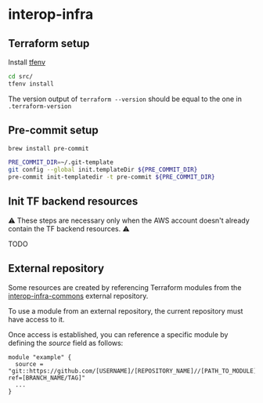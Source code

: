 # interop-infra

## Terraform setup

Install [tfenv](https://github.com/tfutils/tfenv)

```bash
cd src/
tfenv install
```

The version output of `terraform --version` should be equal to the one in `.terraform-version`

## Pre-commit setup

```bash
brew install pre-commit

PRE_COMMIT_DIR=~/.git-template
git config --global init.templateDir ${PRE_COMMIT_DIR}
pre-commit init-templatedir -t pre-commit ${PRE_COMMIT_DIR}
```

## Init TF backend resources

⚠️ These steps are necessary only when the AWS account doesn't already contain the TF backend resources. ⚠️

TODO


## External repository
Some resources are created by referencing Terraform modules from the <a href="https://github.com/pagopa/interop-infra-commons/tree/main">interop-infra-commons</a> external repository.

To use a module from an external repository, the current repository must have access to it. 

Once access is established, you can reference a specific module by defining the _source_ field as follows:

```
module "example" {
  source = "git::https://github.com/[USERNAME]/[REPOSITORY_NAME]//[PATH_TO_MODULE]?ref=[BRANCH_NAME/TAG]"
  ...
}
```